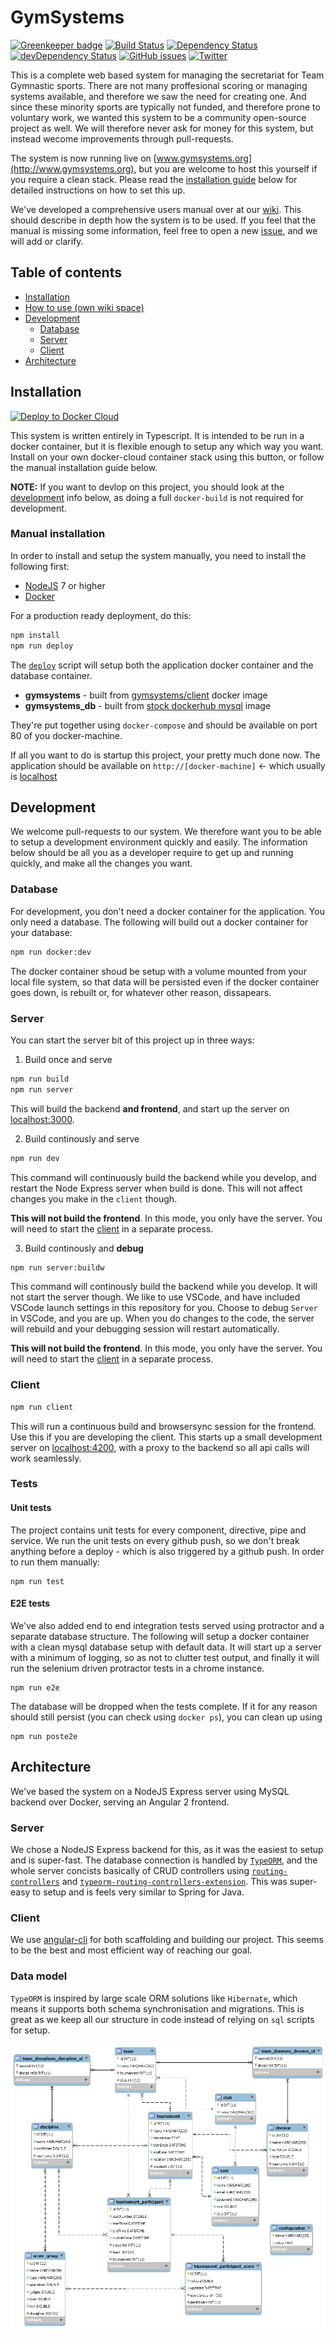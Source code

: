 # GymSystems

[![Greenkeeper badge](https://badges.greenkeeper.io/OysteinAmundsen/gymsystems.svg)](https://greenkeeper.io/)
[![Build Status](https://travis-ci.org/OysteinAmundsen/gymsystems.svg?branch=master)](https://travis-ci.org/OysteinAmundsen/gymsystems)
[![Dependency Status](https://david-dm.org/OysteinAmundsen/gymsystems.svg)](https://david-dm.org/OysteinAmundsen/gymsystems)
[![devDependency Status](https://david-dm.org/OysteinAmundsen/gymsystems/dev-status.svg)](https://david-dm.org/OysteinAmundsen/gymsystems#info=devDependencies)
[![GitHub issues](https://img.shields.io/github/issues/OysteinAmundsen/gymsystems.svg)](https://github.com/OysteinAmundsen/gymsystems/issues)
[![Twitter](https://img.shields.io/twitter/url/https/github.com/OysteinAmundsen/gymsystems.svg?style=social)](https://twitter.com/intent/tweet?text=Wow:&url=https%3A%2F%2Fgithub.com%2FOysteinAmundsen%2Fgymsystems)

This is a complete web based system for managing the secretariat for Team Gymnastic sports. There are not many proffesional scoring or managing systems available, and therefore we saw the need for creating one. And since these minority sports are typically not funded, and therefore prone to voluntary work, we wanted this system to be a community open-source project as well. We will therefore never ask for money for this system, but instead wecome improvements through pull-requests.

The system is now running live on [www.gymsystems.org](http://www.gymsystems.org), but you are welcome to host this yourself if you require a clean stack. Please read the [installation guide](#installation) below for detailed instructions on how to set this up.

We've developed a comprehensive users manual over at our [wiki](../../wiki). This should describe in depth how the system is to be used. If you feel that the manual is missing some information, feel free to open a new [issue](../../issues), and we will add or clarify. 

## Table of contents

* [Installation](#installation)
* [How to use (own wiki space)](../../wiki)
* [Development](#development)
  - [Database](#database)
  - [Server](#server)
  - [Client](#client)
* [Architecture](#architecture)

## Installation

[![Deploy to Docker Cloud](https://files.cloud.docker.com/images/deploy-to-dockercloud.svg)](https://cloud.docker.com/stack/deploy/) 

This system is written entirely in Typescript. It is intended to be run in a docker container, but it is flexible enough to setup any which way you want. 
Install on your own docker-cloud container stack using this button, or follow the manual installation guide below.


**NOTE:** If you want to devlop on this project, you should look at the [development](#development) info below, as doing a full `docker-build` is not required for development. 


### Manual installation

In order to install and setup the system manually, you need to install the following first:

* [NodeJS](https://nodejs.org/) 7 or higher
* [Docker](https://www.docker.com/)



For a production ready deployment, do this:

```bash
npm install
npm run deploy
```

The [`deploy`](./docker-build) script will setup both the application docker container and the database container. 

* **gymsystems** - built from [gymsystems/client](./Dockerfile) docker image
* **gymsystems_db** - built from [stock dockerhub mysql](https://hub.docker.com/_/mysql/) image

They're put together using `docker-compose` and should be available on port 80 of you docker-machine.

If all you want to do is startup this project, your pretty much done now. The application should be available on `http://[docker-machine]` <- which usually is [localhost](http://localhost)


## Development

We welcome pull-requests to our system. We therefore want you to be able to setup a development environment quickly and easily. The information below should be all you as a developer require to get up and running quickly, and make all the changes you want. 

### Database

For development, you don't need a docker container for the application. You only need a database. The following will build out a docker container for your database:

```bash
npm run docker:dev
```
The docker container shoud be setup with a volume mounted from your local file system, so that data will be persisted even if the docker container goes down, is rebuilt or, for whatever other reason, dissapears.

### Server

You can start the server bit of this project up in three ways:

1. Build once and serve

  ```bash
  npm run build
  npm run server
  ```

  This will build the backend **and frontend**, and start up the server on [localhost:3000](http://localhost:3000). 

2. Build continously and serve

  ```bash
  npm run dev
  ```
  This command will continuously build the backend while you develop, and restart the Node Express server when build is done. This will not affect changes you make in the `client` though. 
  
  **This will not build the frontend**. In this mode, you only have the server. You will need to start the [client](#client) in a separate process.

3. Build continously and **debug**

  ```bash
  npm run server:buildw
  ```
  This command will continously build the backend while you develop. It will not start the server though. We like to use VSCode, and have included VSCode launch settings in this repository for you. Choose to debug `Server` in VSCode, and you are up. When you do changes to the code, the server will rebuild and your debugging session will restart automatically.

  **This will not build the frontend**. In this mode, you only have the server. You will need to start the [client](#client) in a separate process.

### Client

```bash
npm run client
```

This will run a continuous build and browsersync session for the frontend. Use this if you are developing the client. This starts up a small development server on [localhost:4200](http://localhost:4200), with a proxy to the backend so all api calls will work seamlessly. 

### Tests

#### Unit tests

The project contains unit tests for every component, directive, pipe and service. We run the unit tests on every github push, so we don't break anything before a deploy - which is also triggered by a github push. In order to run them manually:

```
npm run test
```

#### E2E tests

We've also added end to end integration tests served using protractor and a separate database structure. The following will setup a docker container with a clean mysql database setup with default data. It will start up a server with a minimum of logging, so as not to clutter test output, and finally it will run the selenium driven protractor tests in a chrome instance. 

```
npm run e2e
```

The database will be dropped when the tests complete. If it for any reason should still persist (you can check using `docker ps`), you can clean up using

```
npm run poste2e
```

## Architecture

We've based the system on a NodeJS Express server using MySQL backend over Docker, serving an Angular 2 frontend. 

### Server

We chose a NodeJS Express backend for this, as it was the easiest to setup and is super-fast. The database connection is handled by [`TypeORM`](https://typeorm.github.io), and the whole server concists basically of CRUD controllers using [`routing-controllers`](https://github.com/pleerock/routing-controllers) and [`typeorm-routing-controllers-extension`](https://github.com/typeorm/typeorm-routing-controllers-extensions). This was super-easy to setup and is feels very similar to Spring for Java.

### Client

We use [angular-cli](https://cli.angular.io/) for both scaffolding and building our project. This seems to be the best and most efficient way of reaching our goal.

### Data model

`TypeORM` is inspired by large scale ORM solutions like `Hibernate`, which means it supports both schema synchronisation and migrations. This is great as we keep all our structure in code instead of relying on `sql` scripts for setup. 

![DB Model](docs/images/db_model.png)
